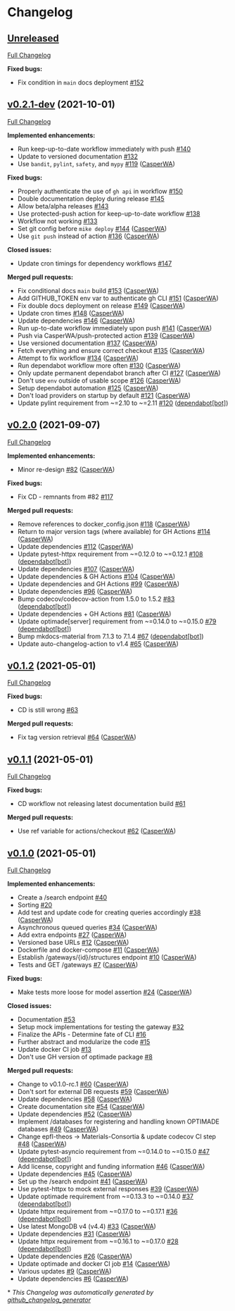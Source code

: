 # Changelog

## [Unreleased](https://github.com/Materials-Consortia/optimade-gateway/tree/HEAD)

[Full Changelog](https://github.com/Materials-Consortia/optimade-gateway/compare/v0.2.1-dev...HEAD)

**Fixed bugs:**

- Fix condition in `main` docs deployment [\#152](https://github.com/Materials-Consortia/optimade-gateway/issues/152)

## [v0.2.1-dev](https://github.com/Materials-Consortia/optimade-gateway/tree/v0.2.1-dev) (2021-10-01)

[Full Changelog](https://github.com/Materials-Consortia/optimade-gateway/compare/v0.2.0...v0.2.1-dev)

**Implemented enhancements:**

- Run keep-up-to-date workflow immediately with push [\#140](https://github.com/Materials-Consortia/optimade-gateway/issues/140)
- Update to versioned documentation [\#132](https://github.com/Materials-Consortia/optimade-gateway/issues/132)
- Use `bandit`, `pylint`, `safety`, and `mypy` [\#119](https://github.com/Materials-Consortia/optimade-gateway/pull/119) ([CasperWA](https://github.com/CasperWA))

**Fixed bugs:**

- Properly authenticate the use of `gh api` in workflow [\#150](https://github.com/Materials-Consortia/optimade-gateway/issues/150)
- Double documentation deploy during release [\#145](https://github.com/Materials-Consortia/optimade-gateway/issues/145)
- Allow beta/alpha releases [\#143](https://github.com/Materials-Consortia/optimade-gateway/issues/143)
- Use protected-push action for keep-up-to-date workflow [\#138](https://github.com/Materials-Consortia/optimade-gateway/issues/138)
- Workflow not working [\#133](https://github.com/Materials-Consortia/optimade-gateway/issues/133)
- Set git config before `mike deploy` [\#144](https://github.com/Materials-Consortia/optimade-gateway/pull/144) ([CasperWA](https://github.com/CasperWA))
- Use `git push` instead of action [\#136](https://github.com/Materials-Consortia/optimade-gateway/pull/136) ([CasperWA](https://github.com/CasperWA))

**Closed issues:**

- Update cron timings for dependency workflows [\#147](https://github.com/Materials-Consortia/optimade-gateway/issues/147)

**Merged pull requests:**

- Fix conditional docs `main` build [\#153](https://github.com/Materials-Consortia/optimade-gateway/pull/153) ([CasperWA](https://github.com/CasperWA))
- Add GITHUB\_TOKEN env var to authenticate gh CLI [\#151](https://github.com/Materials-Consortia/optimade-gateway/pull/151) ([CasperWA](https://github.com/CasperWA))
- Fix double docs deployment on release [\#149](https://github.com/Materials-Consortia/optimade-gateway/pull/149) ([CasperWA](https://github.com/CasperWA))
- Update cron times [\#148](https://github.com/Materials-Consortia/optimade-gateway/pull/148) ([CasperWA](https://github.com/CasperWA))
- Update dependencies [\#146](https://github.com/Materials-Consortia/optimade-gateway/pull/146) ([CasperWA](https://github.com/CasperWA))
- Run up-to-date workflow immediately upon push [\#141](https://github.com/Materials-Consortia/optimade-gateway/pull/141) ([CasperWA](https://github.com/CasperWA))
- Push via CasperWA/push-protected action [\#139](https://github.com/Materials-Consortia/optimade-gateway/pull/139) ([CasperWA](https://github.com/CasperWA))
- Use versioned documentation [\#137](https://github.com/Materials-Consortia/optimade-gateway/pull/137) ([CasperWA](https://github.com/CasperWA))
- Fetch everything and ensure correct checkout [\#135](https://github.com/Materials-Consortia/optimade-gateway/pull/135) ([CasperWA](https://github.com/CasperWA))
- Attempt to fix workflow [\#134](https://github.com/Materials-Consortia/optimade-gateway/pull/134) ([CasperWA](https://github.com/CasperWA))
- Run dependabot workflow more often [\#130](https://github.com/Materials-Consortia/optimade-gateway/pull/130) ([CasperWA](https://github.com/CasperWA))
- Only update permanent dependabot branch after CI [\#127](https://github.com/Materials-Consortia/optimade-gateway/pull/127) ([CasperWA](https://github.com/CasperWA))
- Don't use `env` outside of usable scope [\#126](https://github.com/Materials-Consortia/optimade-gateway/pull/126) ([CasperWA](https://github.com/CasperWA))
- Setup dependabot automation [\#125](https://github.com/Materials-Consortia/optimade-gateway/pull/125) ([CasperWA](https://github.com/CasperWA))
- Don't load providers on startup by default [\#121](https://github.com/Materials-Consortia/optimade-gateway/pull/121) ([CasperWA](https://github.com/CasperWA))
- Update pylint requirement from ~=2.10 to ~=2.11 [\#120](https://github.com/Materials-Consortia/optimade-gateway/pull/120) ([dependabot[bot]](https://github.com/apps/dependabot))

## [v0.2.0](https://github.com/Materials-Consortia/optimade-gateway/tree/v0.2.0) (2021-09-07)

[Full Changelog](https://github.com/Materials-Consortia/optimade-gateway/compare/v0.1.2...v0.2.0)

**Implemented enhancements:**

- Minor re-design [\#82](https://github.com/Materials-Consortia/optimade-gateway/pull/82) ([CasperWA](https://github.com/CasperWA))

**Fixed bugs:**

- Fix CD - remnants from \#82 [\#117](https://github.com/Materials-Consortia/optimade-gateway/issues/117)

**Merged pull requests:**

- Remove references to docker\_config.json [\#118](https://github.com/Materials-Consortia/optimade-gateway/pull/118) ([CasperWA](https://github.com/CasperWA))
- Return to major version tags \(where available\) for GH Actions [\#114](https://github.com/Materials-Consortia/optimade-gateway/pull/114) ([CasperWA](https://github.com/CasperWA))
- Update dependencies [\#112](https://github.com/Materials-Consortia/optimade-gateway/pull/112) ([CasperWA](https://github.com/CasperWA))
- Update pytest-httpx requirement from ~=0.12.0 to ~=0.12.1 [\#108](https://github.com/Materials-Consortia/optimade-gateway/pull/108) ([dependabot[bot]](https://github.com/apps/dependabot))
- Update dependencies [\#107](https://github.com/Materials-Consortia/optimade-gateway/pull/107) ([CasperWA](https://github.com/CasperWA))
- Update dependencies & GH Actions [\#104](https://github.com/Materials-Consortia/optimade-gateway/pull/104) ([CasperWA](https://github.com/CasperWA))
- Update dependencies and GH Actions [\#99](https://github.com/Materials-Consortia/optimade-gateway/pull/99) ([CasperWA](https://github.com/CasperWA))
- Update dependencies [\#96](https://github.com/Materials-Consortia/optimade-gateway/pull/96) ([CasperWA](https://github.com/CasperWA))
- Bump codecov/codecov-action from 1.5.0 to 1.5.2 [\#83](https://github.com/Materials-Consortia/optimade-gateway/pull/83) ([dependabot[bot]](https://github.com/apps/dependabot))
- Update dependencies + GH Actions [\#81](https://github.com/Materials-Consortia/optimade-gateway/pull/81) ([CasperWA](https://github.com/CasperWA))
- Update optimade\[server\] requirement from ~=0.14.0 to ~=0.15.0 [\#79](https://github.com/Materials-Consortia/optimade-gateway/pull/79) ([dependabot[bot]](https://github.com/apps/dependabot))
- Bump mkdocs-material from 7.1.3 to 7.1.4 [\#67](https://github.com/Materials-Consortia/optimade-gateway/pull/67) ([dependabot[bot]](https://github.com/apps/dependabot))
- Update auto-changelog-action to v1.4 [\#65](https://github.com/Materials-Consortia/optimade-gateway/pull/65) ([CasperWA](https://github.com/CasperWA))

## [v0.1.2](https://github.com/Materials-Consortia/optimade-gateway/tree/v0.1.2) (2021-05-01)

[Full Changelog](https://github.com/Materials-Consortia/optimade-gateway/compare/v0.1.1...v0.1.2)

**Fixed bugs:**

- CD is still wrong [\#63](https://github.com/Materials-Consortia/optimade-gateway/issues/63)

**Merged pull requests:**

- Fix tag version retrieval [\#64](https://github.com/Materials-Consortia/optimade-gateway/pull/64) ([CasperWA](https://github.com/CasperWA))

## [v0.1.1](https://github.com/Materials-Consortia/optimade-gateway/tree/v0.1.1) (2021-05-01)

[Full Changelog](https://github.com/Materials-Consortia/optimade-gateway/compare/v0.1.0...v0.1.1)

**Fixed bugs:**

- CD workflow not releasing latest documentation build [\#61](https://github.com/Materials-Consortia/optimade-gateway/issues/61)

**Merged pull requests:**

- Use ref variable for actions/checkout [\#62](https://github.com/Materials-Consortia/optimade-gateway/pull/62) ([CasperWA](https://github.com/CasperWA))

## [v0.1.0](https://github.com/Materials-Consortia/optimade-gateway/tree/v0.1.0) (2021-05-01)

[Full Changelog](https://github.com/Materials-Consortia/optimade-gateway/compare/5605131b4590b8b9b595714513199504e63e312c...v0.1.0)

**Implemented enhancements:**

- Create a /search endpoint [\#40](https://github.com/Materials-Consortia/optimade-gateway/issues/40)
- Sorting [\#20](https://github.com/Materials-Consortia/optimade-gateway/issues/20)
- Add test and update code for creating queries accordingly [\#38](https://github.com/Materials-Consortia/optimade-gateway/pull/38) ([CasperWA](https://github.com/CasperWA))
- Asynchronous queued queries [\#34](https://github.com/Materials-Consortia/optimade-gateway/pull/34) ([CasperWA](https://github.com/CasperWA))
- Add extra endpoints [\#27](https://github.com/Materials-Consortia/optimade-gateway/pull/27) ([CasperWA](https://github.com/CasperWA))
- Versioned base URLs [\#12](https://github.com/Materials-Consortia/optimade-gateway/pull/12) ([CasperWA](https://github.com/CasperWA))
- Dockerfile and docker-compose [\#11](https://github.com/Materials-Consortia/optimade-gateway/pull/11) ([CasperWA](https://github.com/CasperWA))
- Establish /gateways/{id}/structures endpoint [\#10](https://github.com/Materials-Consortia/optimade-gateway/pull/10) ([CasperWA](https://github.com/CasperWA))
- Tests and GET /gateways [\#7](https://github.com/Materials-Consortia/optimade-gateway/pull/7) ([CasperWA](https://github.com/CasperWA))

**Fixed bugs:**

- Make tests more loose for model assertion [\#24](https://github.com/Materials-Consortia/optimade-gateway/pull/24) ([CasperWA](https://github.com/CasperWA))

**Closed issues:**

- Documentation [\#53](https://github.com/Materials-Consortia/optimade-gateway/issues/53)
- Setup mock implementations for testing the gateway [\#32](https://github.com/Materials-Consortia/optimade-gateway/issues/32)
- Finalize the APIs - Determine fate of CLI [\#16](https://github.com/Materials-Consortia/optimade-gateway/issues/16)
- Further abstract and modularize the code [\#15](https://github.com/Materials-Consortia/optimade-gateway/issues/15)
- Update docker CI job [\#13](https://github.com/Materials-Consortia/optimade-gateway/issues/13)
- Don't use GH version of optimade package [\#8](https://github.com/Materials-Consortia/optimade-gateway/issues/8)

**Merged pull requests:**

- Change to v0.1.0-rc.1 [\#60](https://github.com/Materials-Consortia/optimade-gateway/pull/60) ([CasperWA](https://github.com/CasperWA))
- Don't sort for external DB requests [\#59](https://github.com/Materials-Consortia/optimade-gateway/pull/59) ([CasperWA](https://github.com/CasperWA))
- Update dependencies [\#58](https://github.com/Materials-Consortia/optimade-gateway/pull/58) ([CasperWA](https://github.com/CasperWA))
- Create documentation site [\#54](https://github.com/Materials-Consortia/optimade-gateway/pull/54) ([CasperWA](https://github.com/CasperWA))
- Update dependencies [\#52](https://github.com/Materials-Consortia/optimade-gateway/pull/52) ([CasperWA](https://github.com/CasperWA))
- Implement /databases for registering and handling known OPTIMADE databases [\#49](https://github.com/Materials-Consortia/optimade-gateway/pull/49) ([CasperWA](https://github.com/CasperWA))
- Change epfl-theos -\> Materials-Consortia & update codecov CI step [\#48](https://github.com/Materials-Consortia/optimade-gateway/pull/48) ([CasperWA](https://github.com/CasperWA))
- Update pytest-asyncio requirement from ~=0.14.0 to ~=0.15.0 [\#47](https://github.com/Materials-Consortia/optimade-gateway/pull/47) ([dependabot[bot]](https://github.com/apps/dependabot))
- Add license, copyright and funding information [\#46](https://github.com/Materials-Consortia/optimade-gateway/pull/46) ([CasperWA](https://github.com/CasperWA))
- Update dependencies [\#45](https://github.com/Materials-Consortia/optimade-gateway/pull/45) ([CasperWA](https://github.com/CasperWA))
- Set up the /search endpoint [\#41](https://github.com/Materials-Consortia/optimade-gateway/pull/41) ([CasperWA](https://github.com/CasperWA))
- Use pytest-httpx to mock external responses [\#39](https://github.com/Materials-Consortia/optimade-gateway/pull/39) ([CasperWA](https://github.com/CasperWA))
- Update optimade requirement from ~=0.13.3 to ~=0.14.0 [\#37](https://github.com/Materials-Consortia/optimade-gateway/pull/37) ([dependabot[bot]](https://github.com/apps/dependabot))
- Update httpx requirement from ~=0.17.0 to ~=0.17.1 [\#36](https://github.com/Materials-Consortia/optimade-gateway/pull/36) ([dependabot[bot]](https://github.com/apps/dependabot))
- Use latest MongoDB v4 \(v4.4\) [\#33](https://github.com/Materials-Consortia/optimade-gateway/pull/33) ([CasperWA](https://github.com/CasperWA))
- Update dependencies [\#31](https://github.com/Materials-Consortia/optimade-gateway/pull/31) ([CasperWA](https://github.com/CasperWA))
- Update httpx requirement from ~=0.16.1 to ~=0.17.0 [\#28](https://github.com/Materials-Consortia/optimade-gateway/pull/28) ([dependabot[bot]](https://github.com/apps/dependabot))
- Update dependencies [\#26](https://github.com/Materials-Consortia/optimade-gateway/pull/26) ([CasperWA](https://github.com/CasperWA))
- Update optimade and docker CI job [\#14](https://github.com/Materials-Consortia/optimade-gateway/pull/14) ([CasperWA](https://github.com/CasperWA))
- Various updates [\#9](https://github.com/Materials-Consortia/optimade-gateway/pull/9) ([CasperWA](https://github.com/CasperWA))
- Update dependencies [\#6](https://github.com/Materials-Consortia/optimade-gateway/pull/6) ([CasperWA](https://github.com/CasperWA))



\* *This Changelog was automatically generated by [github_changelog_generator](https://github.com/github-changelog-generator/github-changelog-generator)*
